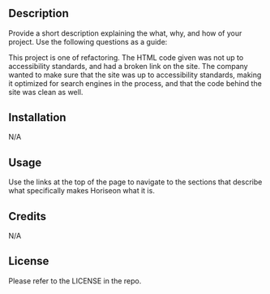 # <css-demo-site>

## Description

Provide a short description explaining the what, why, and how of your project. Use the following questions as a guide:

This project is one of refactoring. The HTML code given was not up to accessibility standards, and had a broken link on the site.
The company wanted to make sure that the site was up to accessibility standards, making it optimized for search engines in the process, and that the code behind the site was clean as well.

## Installation

N/A

## Usage

Use the links at the top of the page to navigate to the sections that describe what specifically makes Horiseon what it is.

## Credits

N/A

## License

Please refer to the LICENSE in the repo.

